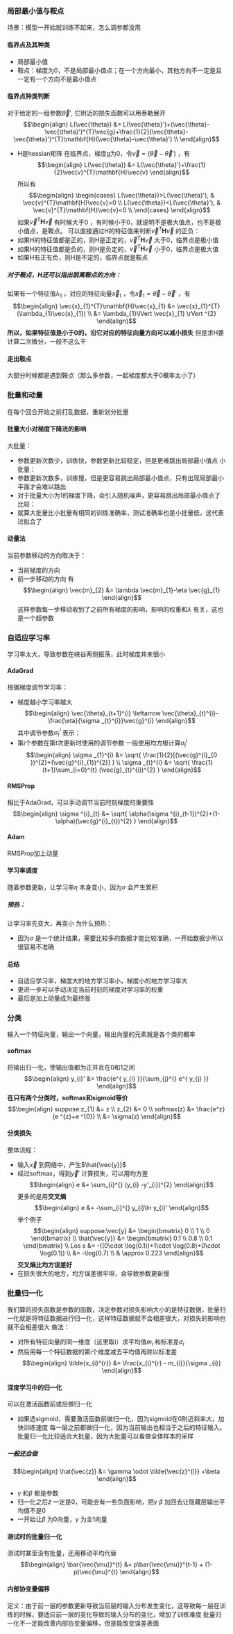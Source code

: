 ### 局部最小值与鞍点
场景：模型一开始就训练不起来，怎么调参都没用

#### 临界点及其种类
- 局部最小值
- 鞍点：梯度为0，不是局部最小值点；在一个方向最小，其他方向不一定是且一定有一个方向不是最小值点

#### 临界点种类判断
对于给定的一组参数$\vec{\theta}'$, 它附近的损失函数可以用泰勒展开
$$\begin{align}
L(\vec{\theta}) &= L(\vec{\theta}')+(\vec{\theta}-\vec{\theta}')^{T}\vec{g}+\frac{1}{2}(\vec{\theta}-\vec{\theta}')^{T}\mathbf{H}(\vec{\theta}-\vec{\theta}') \\
\end{align}$$
- H是hessian矩阵
在临界点，梯度g为0，令$\vec{v}=(\vec{\theta}-\vec{\theta}')$ ，有
$$\begin{align}
L(\vec{\theta}) &= L(\vec{\theta}')+\frac{1}{2}\vec{v}^{T}\mathbf{H}\vec{v}
\end{align}$$
所以有
$$\begin{align}
\begin{cases}
L(\vec{\theta})>L(\vec{\theta}'), & \vec{v}^{T}\mathbf{H}\vec{v}>0 \\
L(\vec{\theta})<L(\vec{\theta}'), & \vec{v}^{T}\mathbf{H}\vec{v}<0 \\
\end{cases}
\end{align}$$
如果$\vec{v}^{T}\mathbf{H}\vec{v}$ 有时候大于0 ，有时候小于0，就说明不是极大值点，也不是极小值点，是鞍点。
可以直接通过H的特征值来判断$\vec{v}^{T}\mathbf{H}\vec{v}$ 的正负：
- 如果H的特征值都是正的，则H是正定的，$\vec{v}^{T}\mathbf{H}\vec{v}$ 大于0，临界点是极小值
- 如果H的特征值都是负的，则H是负定的，$\vec{v}^{T}\mathbf{H}\vec{v}$ 小于0，临界点是极大值
- 如果H有正有负，则H是不定的，临界点就是鞍点

##### 对于鞍点，H还可以指出脱离鞍点的方向：
如果有一个特征值$\lambda_{1}$ ，对应的特征向量$\vec{x}_{1}$ ，令$\vec{x}_{1}=\vec{\theta}-\vec{\theta}'$ ，有
$$\begin{align}
\vec{x}_{1}^{T}\mathbf{H}\vec{x}_{1} &= \vec{x}_{1}^{T}(\lambda_{1}\vec{x}_{1}) \\
 &= \lambda_{1}\lVert \vec{x}_{1} \rVert ^{2}
\end{align}$$
**所以，如果特征值是小于0的，沿它对应的特征向量方向可以减小损失**
但是求H要计算二次微分，一般不这么干

#### 走出鞍点
大部分时候都是遇到鞍点（那么多参数，一起梯度都大于0概率太小了）

### 批量和动量
在每个回合开始之前打乱数据，重新划分批量
#### 批量大小对梯度下降法的影响
大批量：
- 参数更新次数少，训练快，参数更新比较稳定，但是更难跳出局部最小值点
小批量：
- 参数更新次数多，训练慢，但是更容易跳出局部最小值点，只有出现局部最小平面才会难以跳出
- 对于批量大小为1的梯度下降，会引入随机噪声，更容易跳出局部最小值点了
比较：
- 就算大批量比小批量有相同的训练准确率，测试准确率也是小批量低，这代表过拟合了

#### 动量法
当前参数移动的方向取决于：
- 当前梯度的方向
- 前一步移动的方向
有
$$\begin{align}
\vec{m}_{2} &= \lambda \vec{m}_{1}-\eta \vec{g}_{1}
\end{align}$$
这样参数每一步移动收到了之前所有梯度的影响，影响的权重和$\lambda$ 有关，这也是一个超参数

### 自适应学习率
学习率太大，导致参数在峡谷两侧振荡，此时梯度并未很小

#### AdaGrad
根据梯度调节学习率：
- 梯度越小学习率越大
$$\begin{align}
\vec{\theta}_{t+1}^{i} \leftarrow \vec{\theta}_{t}^{i}-\frac{\eta}{\sigma _{t}^{i}}\vec{g}^{i}
\end{align}$$
其中调节参数$\sigma ^{i}_{t}$ 表示：
- 第i个参数在第t次更新时使用的调节参数
一般使用均方根计算$\sigma _{t}^{i}$ 
$$\begin{align}
\sigma _{1}^{i} &= \sqrt{ \frac{1}{2}[(\vec{g}^{i}_{0 })^{2}+(\vec{g}^{i}_{1})^{2}] } \\
\sigma _{t}^{i} &= \sqrt{ \frac{1}{t+1}\sum_{i=0}^{t} (\vec{g}_{t}^{i})^{2} }
\end{align}$$
#### RMSProp
相比于AdaGrad，可以手动调节当前时刻梯度的重要性
$$\begin{align}
\sigma ^{i}_{t} &= \sqrt{ \alpha(\sigma ^{i}_{t-1})^{2}+(1-\alpha)(\vec{g}^{i}_{t})^{2} }
\end{align}$$
#### Adam
RMSProp加上动量

#### 学习率调度
随着参数更新，让学习率$\eta$ 本身变小，因为$\sigma$ 会产生累积
##### 预热：
让学习率先变大，再变小
为什么预热：
- 因为$\sigma$ 是一个统计结果，需要比较多的数据才能比较准确，一开始数据少所以很容易不准确

#### 总结
- 自适应学习率，梯度大的地方学习率小，梯度小的地方学习率大
- 更进一步可以手动决定当前时刻的梯度对学习率的权重
- 最后是加上动量成为最终版

### 分类
输入一个特征向量，输出一个向量，输出向量的元素就是各个类的概率

#### softmax
将输出归一化，使输出值都为正并且在0和1之间
$$\begin{align}
y_{i}' &= \frac{e^{ y_{i} }}{\sum_{j}^{} e^{ y_{j} }}
\end{align}$$
**在只有两个分类时，softmax和sigmoid等价**
$$\begin{align}
suppose:z_{1} &= z \\
z_{2} &= 0 \\ 
softmax(z) &= \frac{e^z}{e ^{z}+e ^{0}}  \\
 &= \sigma(z)
\end{align}$$
#### 分类损失
整体流程：
- 输入$\vec{x}$ 到网络中，产生$\hat{\vec{y}}$ 
- 经过softmax，得到$\vec{y}'$ 
计算损失，可以用均方差
$$\begin{align}
e &= \sum_{i}^{} (y_{i} -y'_{i})^{2}
\end{align}$$
更多的是用**交叉熵**
$$\begin{align}
e &= -\sum_{i}^{} y_{i}\ln y_{i}' 
\end{align}$$
举个例子
$$\begin{align}
suppose:\vec{y} &= \begin{bmatrix}
0 \\
1 \\
0
\end{bmatrix} \\
\hat{\vec{y}} &= \begin{bmatrix}
0.1 \\
0.8 \\
0.1
\end{bmatrix} \\
Los s  &=  -((0\cdot \log(0.1))+1\cdot \log(0.8)+0\cdot \log(0.1))  \\
 &= -\log(0.7) \\
  & \approx  0.223
\end{align}$$
**交叉熵比均方误差好**
- 在损失很大的地方，均方误差很平坦，会导致参数更新慢

### 批量归一化
我们算的损失函数是参数的函数，决定参数对损失影响大小的是特征数据，批量归一化就是将特征数据进行归一化，这样特征数据就不会相差很大，对损失的影响也就不会相差很大
做法：
- 对所有特征向量的同一维度（这里取i）求平均值$m_{i}$ 和标准差$\sigma _{i}$ 
- 然后用每一个特征数据的第i个维度减去平均值再除以标准差
$$\begin{align}
\tilde{x_{i}^{r}} &= \frac{x_{i}^{r} - m_{i}}{\sigma _{i}} 
\end{align}$$
#### 深度学习中的归一化
可以在激活函数前或后做归一化
- 如果选sigmoid，需要激活函数前做归一化，因为sigmoid在0附近斜率大，加快训练速度
每一层之前都做归一化，因为当前输出也相当于之后的特征输入。
批量归一化比较适合大批量，因为大批量可以看做全体样本的采样
##### 一般还会做
$$\begin{align}
\hat{\vec{z}} &= \gamma \odot \tilde{\vec{z}^{i}} +\beta
\end{align}$$
- $\gamma$ 和$\beta$ 都是参数
- 归一化之后$\tilde{z}$ 一定是0，可能会有一些负面影响，把$\gamma ~\beta$ 加回去让隐藏层输出平均值不是0
- 一开始让$\beta$ 为0向量，$\gamma$ 为全1向量

#### 测试时的批量归一化
测试时甚至没有批量，还用移动平均代替
$$\begin{align} 
\bar{\vec{\mu}}^{t} &= p\bar{\vec{\mu}}^{t-1} + (1-p)\vec{\mu}^{t}
\end{align}$$
#### 内部协变量偏移
定义：由于前一层的参数更新导致当前层的输入分布发生变化，这导致每一层在训练的时候，要适应前一层的变化导致的输入分布的变化，增加了训练难度
批量归一化不一定能改善内部协变量偏移，但是能改变误差表面
